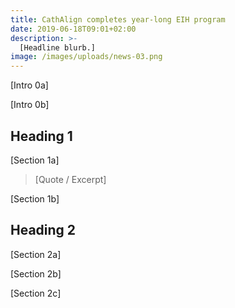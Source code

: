 ```yaml
---
title: CathAlign completes year-long EIH program
date: 2019-06-18T09:01+02:00
description: >-
  [Headline blurb.]
image: /images/uploads/news-03.png
---
```


[Intro 0a]

[Intro 0b]

## Heading 1

[Section 1a]

>[Quote / Excerpt]

[Section 1b]

## Heading 2

[Section 2a]

[Section 2b]

[Section 2c]

